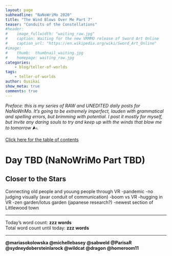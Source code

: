 ```yaml
---
layout: page
subheadline: "NaNoWriMo 2020"
title: "The Wind Blows Over Me Part 7"
teaser: "Conduits of the Constellations"
#header:
#    image_fullwidth: "waiting_raw.jpg"
#    caption: Waiting for the new VRMMO release of Sword Art Online
#    caption_url: "https://en.wikipedia.org/wiki/Sword_Art_Online"
#image:
#    thumb:  thumbnail_waiting.jpg
#    homepage: waiting_raw.jpg
categories:
    - blog/teller-of-worlds
tags:   
    - teller-of-worlds
author: Ousikai
show_meta: true
comments: true
---
```

*Preface: this is my series of RAW and UNEDITED daily posts for NaNoWriMo. It’s going to be extremely imperfect, lauden with grammatical and spelling errors, but brimming with potential. I post it mostly for myself, but invite any daring souls to try and keep up with the winds that blow me to tomorrow :wind_face:.*

[Click here for the table of contents]({{site.baseurl}}/blog/teller-of-worlds/the-wind-blows-over-me-table-of-contents) <br/>

# Day TBD (NaNoWriMo Part TBD)     
## Closer to the Stars

Connecting old people and youung people through VR
-pandemic
-no judging visually (avar conduit of communication)
-boom vs VR
-hugging in VR
-zen garden/lotus garden (japanese research?)
-newest section of Littlewood town


---

Today’s word count: **zzz words** <br/>
Total word count until today: **zzz words** <br/>

-----

**@mariasokolowska @michellebasey @sabweld @ParisaR @sydneydobersteinlarock @wildcat @dragon @homeroom11**